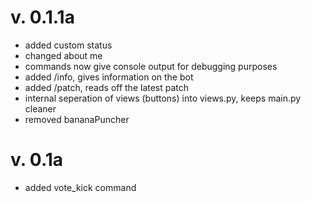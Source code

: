 # v. 0.1.1a
- added custom status
- changed about me
- commands now give console output for debugging purposes
- added /info, gives information on the bot
- added /patch, reads off the latest patch
- internal seperation of views (buttons) into views.py, keeps main.py cleaner
- removed bananaPuncher

# v. 0.1a
- added vote_kick command